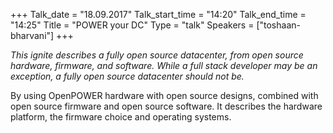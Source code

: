 +++
Talk_date = "18.09.2017"
Talk_start_time = "14:20"
Talk_end_time = "14:25"
Title = "POWER your DC"
Type = "talk"
Speakers = ["toshaan-bharvani"]
+++

<p><em>This ignite describes a fully open source datacenter, from open source hardware, firmware, and software. While a full stack developer may be an exception, a fully open source datacenter should not be.</em></p>

<p>By using OpenPOWER hardware with open source designs, combined with open source firmware and open source software. It describes the hardware platform, the firmware choice and operating systems.</p>